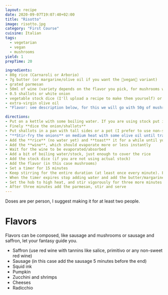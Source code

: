 ```yaml
---
layout: recipe
date: 2020-09-07T19:07:40+02:00
title: "Risotto"
image: risotto.jpg
category: "First Course"
cuisine: Italian
tags:
  - vegetarian
  - vegan
  - mushrooms
yield: 1
prepTime: 20

ingredients:
- 80g rice (Carnaroli or Arborio)
- 7g butter (or margarine/olive oil if you want the 🌿vegan🌿 variant)
- grated parmesan
- 50ml of wine (variety depends on the flavor you pick, for mushrooms we'll go with white Sauvignon or Chardonnay)
- 0.5 shallots or white onion
- vegetable stock dice (I'll upload a recipe to make them yourself) or vegetable stock
- extra-virgin olive oil
- "Flavor: see description below, for this we will go with 50g of mushrooms"

directions:
- Put on a kettle with some boiling water. If you are using stock put it in a pot to warm up instead.
- Finely **dice the onion/shallots**
- Put shallots in a pan with tall sides or a pot (I prefer to use non-stick ones).
- "**Stir-fry the onions** on medium heat with some olive oil until transparent (don't brown them)"
- Add the **rice** (no water yet) and **toast** it for a while until you hear some faint popping (~2 minutes)
- Add the **wine**, which should evaporate more or less instantly
- Wait for the wine to be evaporated/absorbed
- Add a bit of boiling water/stock, just enough to cover the rice
- Add the stock dice (if you are not using actual stock)
- Add the flavor (in this case mushrooms)
- Set a timer for 15 minutes
- Keep stirring for the entire duration (at least once every minute). Every time water is absorbed and it doesn't cover the rice anymore add some boiling water/stock.
- When the timer expires stop adding water and add the butter/margarine
- Set the hob to high heat, and stir vigorously for three more minutes
- After three minutes add the parmesan, stir and serve
---
```


Doses are per person, I suggest making it for at least two people.

# Flavors
Flavors can be composed, like sausage and mushrooms or sausage and saffron, let your fantasy guide you.
* Saffron (use red wine with tannins like salice, primitivo or any non-sweet red wine)
* Sausage (in this case add the sausage 5 minutes before the end)
* Squid ink
* Pumpkin
* Zucchini and shrimps
* Cheeses
* Radicchio
